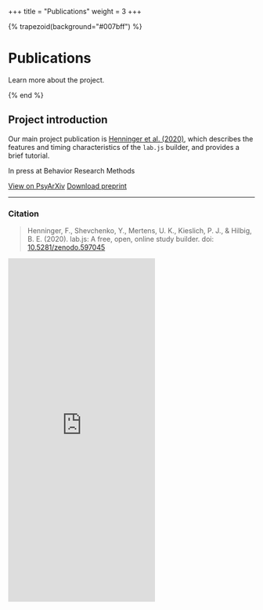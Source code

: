 +++
title = "Publications"
weight = 3
+++

{% trapezoid(background="#007bff") %}
<div class="container text-light">
  <div class="row mt-5 mb-4">
    <div class="col-lg order-lg-12 text-center text-lg-right">
      <i
        class="fas fa-file-alt fa-fw fa-10x"
        style="transform: rotate(5deg)"
      ></i>
    </div>
    <div class="col-lg order-lg-1 mt-5 mt-lg-0 text-center text-lg-left">
      <h1>Publications</h1>
      <p class="lead">
        Learn more about the project.
      </p>
    </div>
  </div>
</div>
{% end %}


<div class="container my-5">
  <div class="card mb-3 w-100">
    <div class="row no-gutters">
      <div class="col-lg-6">
        <div class="card-body">
          <h2 class="h5 card-title">Project introduction</h5>
          <p class="card-text">Our main project publication is <a href="https://psyarxiv.com/fqr49">Henninger et al. (2020)</a>, which describes the features and timing characteristics of the <code>lab.js</code> builder, and provides a brief tutorial.</p>
          <p class="font-italic">In press at Behavior Research Methods</p>
          <a href="https://psyarxiv.com/fqr49" class="card-link">View on PsyArXiv</a>
          <a href="https://psyarxiv.com/fqr49/download" class="card-link">Download preprint</a>
          <hr>
          <h3 class="h6 card-subtitle mt-4 mb-3">Citation</h3>
          <blockquote class="small">
            Henninger, F., Shevchenko, Y., Mertens, U. K., Kieslich, P. J., & Hilbig, B. E. (2020). lab.js: A free, open, online study builder. doi: <a href="https://doi.org/10.5281/zenodo.597045">10.5281/zenodo.597045</a>
          </blockquote>
        </div>
      </div>
      <div class="col-lg-6" style="margin-bottom: -8px">
        <iframe
          src="https://mfr.de-1.osf.io/render?url=https://osf.io/download/5c3ec7427cf3f5001bb7a1bb/?direct%26mode=render"
          scrolling="yes" allowfullscreen=""
          marginheight="0" height="700" frameborder="0"
          class="w-100 rounded-right"
        >
        </iframe>
        <!-- TODO: rounded corners need to move responsively -->
      </div>
    </div>
  </div>
</div>
